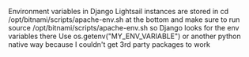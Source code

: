 Environment variables in Django Lightsail instances are stored in 
cd /opt/bitnami/scripts/apache-env.sh at the bottom and make sure to run
source /opt/bitnami/scripts/apache-env.sh so Django looks for the env variables
there
Use os.getenv("MY_ENV_VARIABLE") or another python native way because I couldn't
get 3rd party packages to work

